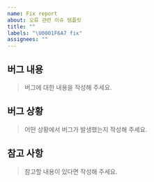 ```yaml
---
name: Fix report
about: 오류 관련 이슈 템플릿
title: ""
labels: "\U0001F6A7 fix"
assignees: ""
---
```


## 버그 내용

> 버그에 대한 내용을 작성해 주세요.

## 버그 상황

> 어떤 상황에서 버그가 발생했는지 작성해 주세요.

## 참고 사항

> 참고할 내용이 있다면 작성해 주세요.
